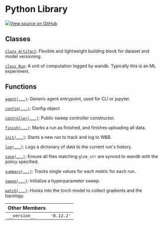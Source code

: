# Python Library

[![](https://www.tensorflow.org/images/GitHub-Mark-32px.png)View source on GitHub](https://www.github.com/wandb/client/tree/v0.12.2/wandb/\__init\_\_.py)

## Classes

[`class Artifact`](artifact.md): Flexible and lightweight building block for dataset and model versioning.

[`class Run`](run.md): A unit of computation logged by wandb. Typically this is an ML experiment.

## Functions

[`agent(...)`](agent.md): Generic agent entrypoint, used for CLI or jupyter.

[`config(...)`](config.md): Config object

[`controller(...)`](controller.md): Public sweep controller constructor.

[`finish(...)`](finish.md): Marks a run as finished, and finishes uploading all data.

[`init(...)`](init.md): Starts a new run to track and log to W\&B.

[`log(...)`](log.md): Logs a dictonary of data to the current run's history.

[`save(...)`](save.md): Ensure all files matching `glob_str` are synced to wandb with the policy specified.

[`summary(...)`](summary.md): Tracks single values for each metric for each run.

[`sweep(...)`](sweep.md): Initialize a hyperparameter sweep.

[`watch(...)`](watch.md): Hooks into the torch model to collect gradients and the topology.

| Other Members |            |
| ------------- | ---------- |
| `__version__` | `'0.12.2'` |
